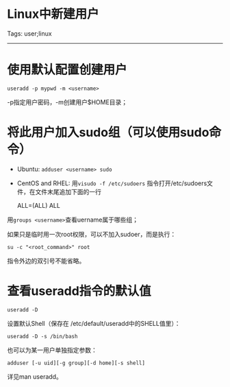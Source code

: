# Linux中新建用户
Tags: user;linux

------

# 使用默认配置创建用户

    useradd -p mypwd -m <username> 

-p指定用户密码，-m创建用户$HOME目录； 

# 将此用户加入sudo组（可以使用sudo命令） 

* Ubuntu: `adduser <username> sudo` 

* CentOS and RHEL: 用`visudo -f /etc/sudoers` 指令打开/etc/sudoers文件，在文件末尾追加下面的一行 

    <username> ALL=(ALL) ALL

用`groups <username>`查看uername属于哪些组； 
 
如果只是临时用一次root权限，可以不加入sudoer，而是执行： 
 
    su -c "<root_command>" root 

指令外边的双引号不能省略。 

# 查看useradd指令的默认值 

    useradd -D

设置默认Shell（保存在 /etc/default/useradd中的SHELL值里）：

    useradd -D -s /bin/bash 

也可以为某一用户单独指定参数： 

    adduser [-u uid][-g group][-d home][-s shell] 

详见man useradd。
